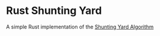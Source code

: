 # Rust Shunting Yard

A simple Rust implementation of the [Shunting Yard Algorithm](https://en.wikipedia.org/wiki/Shunting_yard_algorithm)